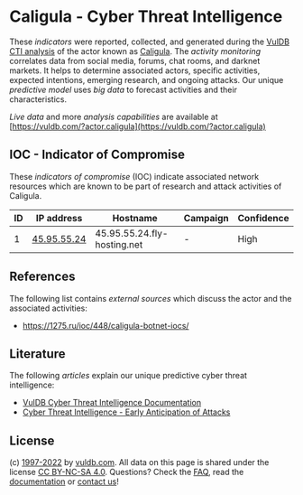# Caligula - Cyber Threat Intelligence

These _indicators_ were reported, collected, and generated during the [VulDB CTI analysis](https://vuldb.com/?kb.cti) of the actor known as [Caligula](https://vuldb.com/?actor.caligula). The _activity monitoring_ correlates data from social media, forums, chat rooms, and darknet markets. It helps to determine associated actors, specific activities, expected intentions, emerging research, and ongoing attacks. Our unique _predictive model_ uses _big data_ to forecast activities and their characteristics.

_Live data_ and more _analysis capabilities_ are available at [https://vuldb.com/?actor.caligula](https://vuldb.com/?actor.caligula)

## IOC - Indicator of Compromise

These _indicators of compromise_ (IOC) indicate associated network resources which are known to be part of research and attack activities of Caligula.

ID | IP address | Hostname | Campaign | Confidence
-- | ---------- | -------- | -------- | ----------
1 | [45.95.55.24](https://vuldb.com/?ip.45.95.55.24) | 45.95.55.24.fly-hosting.net | - | High

## References

The following list contains _external sources_ which discuss the actor and the associated activities:

* https://1275.ru/ioc/448/caligula-botnet-iocs/

## Literature

The following _articles_ explain our unique predictive cyber threat intelligence:

* [VulDB Cyber Threat Intelligence Documentation](https://vuldb.com/?kb.cti)
* [Cyber Threat Intelligence - Early Anticipation of Attacks](https://www.scip.ch/en/?labs.20201022)

## License

(c) [1997-2022](https://vuldb.com/?kb.changelog) by [vuldb.com](https://vuldb.com/?kb.about). All data on this page is shared under the license [CC BY-NC-SA 4.0](https://creativecommons.org/licenses/by-nc-sa/4.0/). Questions? Check the [FAQ](https://vuldb.com/?kb.faq), read the [documentation](https://vuldb.com/?kb) or [contact us](https://vuldb.com/?contact)!
